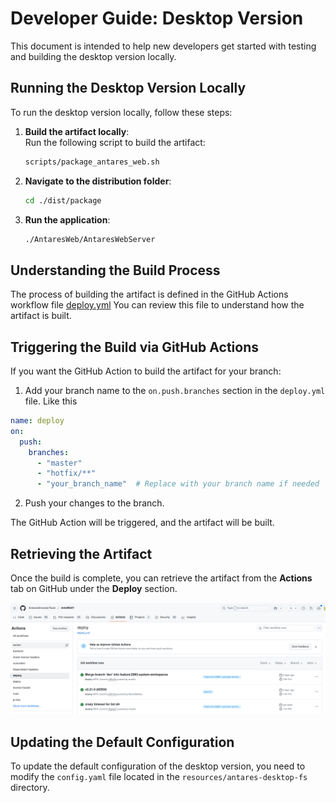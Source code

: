 # Developer Guide: Desktop Version  

This document is intended to help new developers get started with testing and building the desktop version locally.  

## Running the Desktop Version Locally  

To run the desktop version locally, follow these steps:  

1. **Build the artifact locally**:  
    Run the following script to build the artifact:  
    ```bash  
    scripts/package_antares_web.sh  
    ```  

2. **Navigate to the distribution folder**:  
    ```bash  
    cd ./dist/package  
    ```  

3. **Run the application**:  
    ```bash  
    ./AntaresWeb/AntaresWebServer  
    ```  

## Understanding the Build Process  

The process of building the artifact is defined in the GitHub Actions workflow file 
[deploy.yml](../../.github/workflows/deploy.yml)
You can review this file to understand how the artifact is built.  

## Triggering the Build via GitHub Actions  

If you want the GitHub Action to build the artifact for your branch:  

1. Add your branch name to the `on.push.branches` section in the `deploy.yml` file.  Like this 
```yaml
name: deploy
on:
  push:
    branches:
      - "master"
      - "hotfix/**"
      - "your_branch_name"  # Replace with your branch name if needed
```
2. Push your changes to the branch.  

The GitHub Action will be triggered, and the artifact will be built.  

## Retrieving the Artifact  

Once the build is complete, you can retrieve the artifact from the **Actions** tab on GitHub under the **Deploy** section.  

![desktop artifacts ui screenshot](desktop_artifacts_ui.png)


## Updating the Default Configuration  

To update the default configuration of the desktop version, you need to modify the `config.yaml` file located in the `resources/antares-desktop-fs` directory.  

